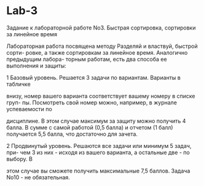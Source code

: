 # Lab-3
Задание к лабораторной работе No3.
Быстрая сортировка, сортировки за линейное время

Лабораторная работа посвящена методу Разделяй и властвуй, быстрой сорти-
ровке, а также сортировкам за линейное время. Аналогично предыдущим лабора-
торным работам, есть два способа ее выполнения и защиты:

1 Базовый уровень. Решается 3 задачи по вариантам. Варианты в табличке

внизу, номер вашего варианта соответствует вашему номеру в списке груп-
пы. Посмотреть свой номер можно, например, в журнале успеваемости по

дисциплине. В этом случае максимум за защиту можно получить 4 балла. В
сумме с самой работой (0,5 балла) и отчетом (1 балл) получается 5,5 балла,
что достаточно для зачета.

2 Продвинутый уровень. Решаются все задачи или минимум 5 задач, при-
чем 3 из них - исходя из вашего варианта, а остальные две - по выбору. В

этом случае вы сможете получить максимальные 7,5 баллов. Задача No10 - не
обязательная.
